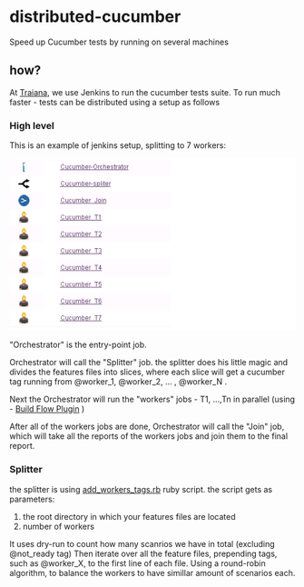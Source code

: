 # distributed-cucumber
Speed up Cucumber tests by running on several machines


## how?
At [Traiana](http://traiana.com/), we use Jenkins to run the cucumber tests suite.
To run much faster - tests can be distributed using a setup as follows

### High level

This is an example of jenkins setup, splitting to 7 workers:

![Alt text](jenkins.png?raw=true "7 Jobs")

"Orchestrator" is the entry-point job.

Orchestrator will call the "Splitter" job. the splitter does his little magic and divides the features files into slices, where each slice will get a cucumber tag running from @worker_1, @worker_2, ... , @worker_N .

Next the Orchestrator will run the "workers" jobs - T1, ...,Tn in parallel (using - [Build Flow Plugin](https://wiki.jenkins-ci.org/display/JENKINS/Build+Flow+Plugin) )

After all of the workers jobs are done, Orchestrator will call the "Join" job, which will take all the reports of the workers jobs and join them to the final report.

### Splitter

the splitter is using [add_workers_tags.rb](https://github.com/omyd/parallel-cucumber/blob/master/split_to_workers.rb) ruby script.
the script gets as parameters:
1. the root directory in which your features files are located
2. number of workers

It uses dry-run to count how many scanrios we have in total (excluding @not_ready tag) 
Then iterate over all the feature files, prepending tags, such as @worker_X, to the first line of each file.
Using a round-robin algorithm, to balance the workers to have simillar amount of scenarios each.


